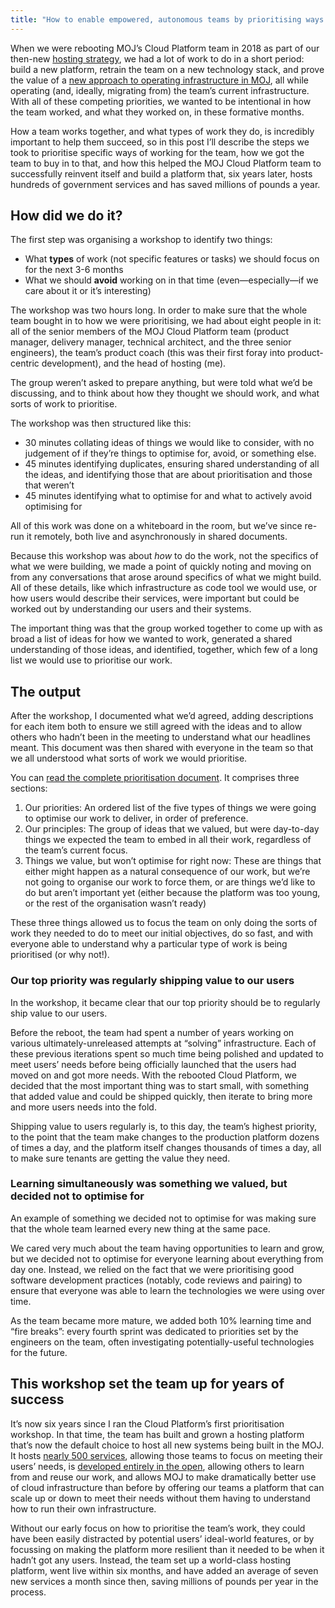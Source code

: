 ```yaml
---
title: "How to enable empowered, autonomous teams by prioritising ways of working"
---
```


When we were rebooting MOJ’s Cloud Platform team in 2018 as part of our
then-new [hosting strategy](https://mojdigital.blog.gov.uk/2018/10/15/how-were-making-our-hosting-simpler-more-cost-effective-and-more-modern/),
we had a lot of work to do in a short period: build a new platform,
retrain the team on a new technology stack, and prove the value of a
[new approach to operating infrastructure in MOJ](https://stevemarshall.com/journal/how-loosely-coupled-autonomous-teams-are-improving-mojs-hosting-estate/),
all while operating (and, ideally, migrating from) the team’s current
infrastructure. With all of these competing priorities, we wanted to be
intentional in how the team worked, and what they worked on, in these
formative months.

How a team works together, and what types of work they do, is incredibly
important to help them succeed, so in this post I’ll describe the steps
we took to prioritise specific ways of working for the team, how we got
the team to buy in to that, and how this helped the MOJ Cloud Platform
team to successfully reinvent itself and build a platform that, six
years later, hosts hundreds of government services and has saved
millions of pounds a year.

## How did we do it?

The first step was organising a workshop to identify two things:

* What **types** of work (not specific features or tasks) we should
  focus on for the next 3-6 months
* What we should **avoid** working on in that time (even—especially—if
  we care about it or it’s interesting)

The workshop was two hours long. In order to make sure that the whole
team bought in to how we were prioritising, we had about eight people in
it: all of the senior members of the MOJ Cloud Platform team (product
manager, delivery manager, technical architect, and the three senior
engineers), the team’s product coach (this was their first foray into
product-centric development), and the head of hosting (me).

The group weren’t asked to prepare anything, but were told what we’d be
discussing, and to think about how they thought we should work, and what
sorts of work to prioritise.

The workshop was then structured like this:

* 30 minutes collating ideas of things we would like to consider, with
  no judgement of if they’re things to optimise for, avoid, or something
  else.
* 45 minutes identifying duplicates, ensuring shared understanding of
  all the ideas, and identifying those that are about prioritisation and
  those that weren’t
* 45 minutes identifying what to optimise for and what to actively
  avoid optimising for

All of this work was done on a whiteboard in the room, but we’ve since
re-run it remotely, both live and asynchronously in shared documents.

Because this workshop was about *how* to do the work, not the specifics
of what we were building, we made a point of quickly noting and moving on
from any conversations that arose around specifics of what we might
build. All of these details, like which infrastructure as code tool we
would use, or how users would describe their services, were important
but could be worked out by understanding our users and their systems.

The important thing was that the group worked together to come up with
as broad a list of ideas for how we wanted to work, generated a shared
understanding of those ideas, and identified, together, which few of a
long list we would use to prioritise our work.

## The output

After the workshop, I documented what we’d agreed, adding descriptions
for each item both to ensure we still agreed with the ideas and to allow
others who hadn’t been in the meeting to understand what our headlines
meant. This document was then shared with everyone in the team so that
we all understood what sorts of work we would prioritise.

You can [read the complete prioritisation document](https://docs.google.com/document/d/1kHaghp-68ooK-NwxozYkScGZThYJVrdOGWf4_K8Wo6s/edit).
It comprises three sections:

1. Our priorities: An ordered list of the five types of things we were
   going to optimise our work to deliver, in order of preference.
2. Our principles: The group of ideas that we valued, but were
   day-to-day things we expected the team to embed in all their work,
   regardless of the team’s current focus.
3. Things we value, but won’t optimise for right now: These are things
   that either might happen as a natural consequence of our work, but we’re
   not going to organise our work to force them, or are things we’d like to
   do but aren’t important yet (either because the platform was too young,
   or the rest of the organisation wasn’t ready)

These three things allowed us to focus the team on only doing the sorts
of work they needed to do to meet our initial objectives, do so fast,
and with everyone able to understand why a particular type of work is
being prioritised (or why not!).

### Our top priority was regularly shipping value to our users

In the workshop, it became clear that our top priority should be to
regularly ship value to our users.

Before the reboot, the team had spent a number of years working on
various ultimately-unreleased attempts at “solving” infrastructure. Each
of these previous iterations spent so much time being polished and
updated to meet users’ needs before being officially launched that the
users had moved on and got more needs. With the rebooted Cloud Platform,
we decided that the most important thing was to start small, with
something that added value and could be shipped quickly, then iterate to
bring more and more users needs into the fold.

Shipping value to users regularly is, to this day, the team’s highest
priority, to the point that the team make changes to the production
platform dozens of times a day, and the platform itself changes
thousands of times a day, all to make sure tenants are getting the value
they need.

### Learning simultaneously was something we valued, but decided not to optimise for

An example of something we decided not to optimise for was making sure
that the whole team learned every new thing at the same pace.

We cared very much about the team having opportunities to learn and
grow, but we decided not to optimise for everyone learning about
everything from day one. Instead, we relied on the fact that we were
prioritising good software development practices (notably, code reviews
and pairing) to ensure that everyone was able to learn the technologies
we were using over time.

As the team became more mature, we added both 10% learning time and
“fire breaks”: every fourth sprint was dedicated to priorities set by
the engineers on the team, often investigating potentially-useful
technologies for the future.

## This workshop set the team up for years of success

It’s now six years since I ran the Cloud Platform’s first prioritisation
workshop. In that time, the team has built and grown a hosting
platform that’s now the default choice to host all new systems being
built in the MOJ. It hosts [nearly 500 services](https://reports.cloud-platform.service.justice.gov.uk/hosted_services),
allowing those teams to focus on meeting their users’ needs, is
[developed entirely in the open](https://github.com/ministryofjustice/cloud-platform),
allowing others to learn from and reuse our work, and allows MOJ to make
dramatically better use of cloud infrastructure than before by
offering our teams a platform that can scale up or down to meet their
needs without them having to understand how to run their own
infrastructure.

Without our early focus on how to prioritise the team’s work, they could
have been easily distracted by potential users’ ideal-world features, or
by focussing on making the platform more resilient than it needed to be
when it hadn’t got any users. Instead, the team set up a world-class
hosting platform, went live within six months, and have added an average
of seven new services a month since then, saving millions of pounds per
year in the process.
